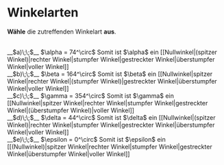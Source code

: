 <!--
version:  0.0.1

language: de

@style
input {
    text-align: center;
}

.flex-container {
    display: flex;
    flex-wrap: wrap;
    align-items: stretch;
    gap: 20px;
}

.flex-child {
    flex: 1;
    min-width: 350px;
    margin-right: 20px;
}

@media (max-width: 400px) {
    .flex-child {
        flex: 100%;
        margin-right: 0;
    }
}
@end

formula: \carry   \textcolor{red}{\scriptsize #1}
formula: \digit   \rlap{\carry{#1}}\phantom{#2}#2
formula: \permil  \text{‰}

import: https://raw.githubusercontent.com/LiaTemplates/Tikz-Jax/main/README.md

script: https://cdn.jsdelivr.net/gh/LiaTemplates/Tikz-Jax@main/dist/index.js


tags: Winkel, sehr leicht, sehr niedrig, Angeben

comment: Welche Winkelart gehört zu diesem Winkelmaß?

author: Martin Lommatzsch

-->




# Winkelarten


**Wähle** die zutreffenden Winkelart **aus**.

<br> 
<section class="flex-container">

<div class="flex-child">
__$a)\;\;$__ $\alpha = 74^\circ$ Somit ist $\alpha$ ein [[Nullwinkel|(spitzer Winkel)|rechter Winkel|stumpfer Winkel|gestreckter Winkel|überstumpfer Winkel|voller Winkel]]
<br> 
</div>

<div class="flex-child">
__$b)\;\;$__ $\beta = 164^\circ$ Somit ist $\beta$ ein [[Nullwinkel|spitzer Winkel|rechter Winkel|(stumpfer Winkel)|gestreckter Winkel|überstumpfer Winkel|voller Winkel]]
<br> 
</div>

<div class="flex-child">
__$c)\;\;$__ $\gamma = 354^\circ$ Somit ist $\gamma$ ein [[Nullwinkel|spitzer Winkel|rechter Winkel|stumpfer Winkel|gestreckter Winkel|(überstumpfer Winkel)|voller Winkel]]
<br> 
</div>

<div class="flex-child">
__$d)\;\;$__ $\delta = 44^\circ$ Somit ist $\delta$ ein [[Nullwinkel|(spitzer Winkel)|rechter Winkel|stumpfer Winkel|gestreckter Winkel|überstumpfer Winkel|voller Winkel]]
<br> 
</div>

<div class="flex-child">
__$e)\;\;$__ $\epsilon = 0^\circ$ Somit ist $\epsilon$ ein [[(Nullwinkel)|spitzer Winkel|rechter Winkel|stumpfer Winkel|gestreckter Winkel|überstumpfer Winkel|voller Winkel]]


</div>

</section>
<br>
<br>
<br>
<br>
<br>